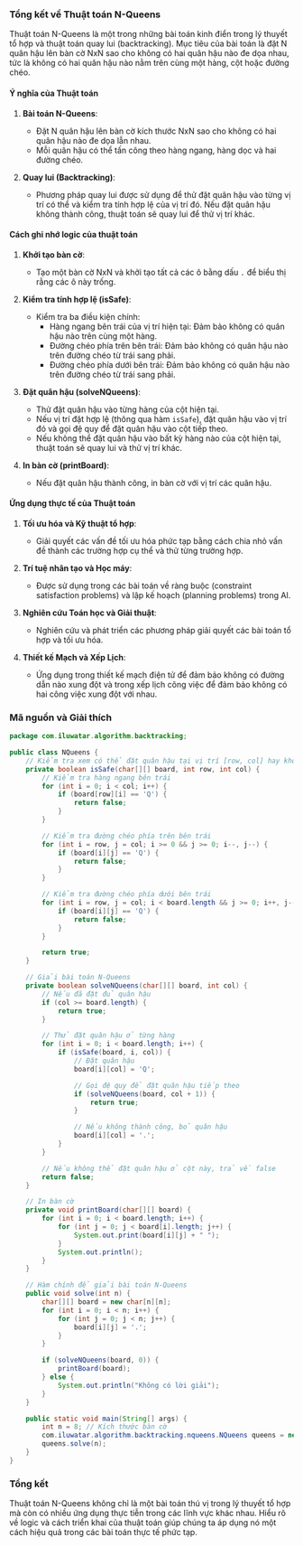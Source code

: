 ### Tổng kết về Thuật toán N-Queens

Thuật toán N-Queens là một trong những bài toán kinh điển trong lý thuyết tổ hợp và thuật toán quay lui (backtracking). Mục tiêu của bài toán là đặt N quân hậu lên bàn cờ NxN sao cho không có hai quân hậu nào đe dọa nhau, tức là không có hai quân hậu nào nằm trên cùng một hàng, cột hoặc đường chéo.

#### Ý nghĩa của Thuật toán

1. **Bài toán N-Queens**:
    - Đặt N quân hậu lên bàn cờ kích thước NxN sao cho không có hai quân hậu nào đe dọa lẫn nhau.
    - Mỗi quân hậu có thể tấn công theo hàng ngang, hàng dọc và hai đường chéo.

2. **Quay lui (Backtracking)**:
    - Phương pháp quay lui được sử dụng để thử đặt quân hậu vào từng vị trí có thể và kiểm tra tính hợp lệ của vị trí đó. Nếu đặt quân hậu không thành công, thuật toán sẽ quay lui để thử vị trí khác.

#### Cách ghi nhớ logic của thuật toán

1. **Khởi tạo bàn cờ**:
    - Tạo một bàn cờ NxN và khởi tạo tất cả các ô bằng dấu `.` để biểu thị rằng các ô này trống.

2. **Kiểm tra tính hợp lệ (isSafe)**:
    - Kiểm tra ba điều kiện chính:
        - Hàng ngang bên trái của vị trí hiện tại: Đảm bảo không có quân hậu nào trên cùng một hàng.
        - Đường chéo phía trên bên trái: Đảm bảo không có quân hậu nào trên đường chéo từ trái sang phải.
        - Đường chéo phía dưới bên trái: Đảm bảo không có quân hậu nào trên đường chéo từ trái sang phải.

3. **Đặt quân hậu (solveNQueens)**:
    - Thử đặt quân hậu vào từng hàng của cột hiện tại.
    - Nếu vị trí đặt hợp lệ (thông qua hàm `isSafe`), đặt quân hậu vào vị trí đó và gọi đệ quy để đặt quân hậu vào cột tiếp theo.
    - Nếu không thể đặt quân hậu vào bất kỳ hàng nào của cột hiện tại, thuật toán sẽ quay lui và thử vị trí khác.

4. **In bàn cờ (printBoard)**:
    - Nếu đặt quân hậu thành công, in bàn cờ với vị trí các quân hậu.

#### Ứng dụng thực tế của Thuật toán

1. **Tối ưu hóa và Kỹ thuật tổ hợp**:
    - Giải quyết các vấn đề tối ưu hóa phức tạp bằng cách chia nhỏ vấn đề thành các trường hợp cụ thể và thử từng trường hợp.

2. **Trí tuệ nhân tạo và Học máy**:
    - Được sử dụng trong các bài toán về ràng buộc (constraint satisfaction problems) và lập kế hoạch (planning problems) trong AI.

3. **Nghiên cứu Toán học và Giải thuật**:
    - Nghiên cứu và phát triển các phương pháp giải quyết các bài toán tổ hợp và tối ưu hóa.

4. **Thiết kế Mạch và Xếp Lịch**:
    - Ứng dụng trong thiết kế mạch điện tử để đảm bảo không có đường dẫn nào xung đột và trong xếp lịch công việc để đảm bảo không có hai công việc xung đột với nhau.

### Mã nguồn và Giải thích

```java
package com.iluwatar.algorithm.backtracking;

public class NQueens {
    // Kiểm tra xem có thể đặt quân hậu tại vị trí [row, col] hay không
    private boolean isSafe(char[][] board, int row, int col) {
        // Kiểm tra hàng ngang bên trái
        for (int i = 0; i < col; i++) {
            if (board[row][i] == 'Q') {
                return false;
            }
        }

        // Kiểm tra đường chéo phía trên bên trái
        for (int i = row, j = col; i >= 0 && j >= 0; i--, j--) {
            if (board[i][j] == 'Q') {
                return false;
            }
        }

        // Kiểm tra đường chéo phía dưới bên trái
        for (int i = row, j = col; i < board.length && j >= 0; i++, j--) {
            if (board[i][j] == 'Q') {
                return false;
            }
        }

        return true;
    }

    // Giải bài toán N-Queens
    private boolean solveNQueens(char[][] board, int col) {
        // Nếu đã đặt đủ quân hậu
        if (col >= board.length) {
            return true;
        }

        // Thử đặt quân hậu ở từng hàng
        for (int i = 0; i < board.length; i++) {
            if (isSafe(board, i, col)) {
                // Đặt quân hậu
                board[i][col] = 'Q';

                // Gọi đệ quy để đặt quân hậu tiếp theo
                if (solveNQueens(board, col + 1)) {
                    return true;
                }

                // Nếu không thành công, bỏ quân hậu
                board[i][col] = '.';
            }
        }

        // Nếu không thể đặt quân hậu ở cột này, trả về false
        return false;
    }

    // In bàn cờ
    private void printBoard(char[][] board) {
        for (int i = 0; i < board.length; i++) {
            for (int j = 0; j < board[i].length; j++) {
                System.out.print(board[i][j] + " ");
            }
            System.out.println();
        }
    }

    // Hàm chính để giải bài toán N-Queens
    public void solve(int n) {
        char[][] board = new char[n][n];
        for (int i = 0; i < n; i++) {
            for (int j = 0; j < n; j++) {
                board[i][j] = '.';
            }
        }

        if (solveNQueens(board, 0)) {
            printBoard(board);
        } else {
            System.out.println("Không có lời giải");
        }
    }

    public static void main(String[] args) {
        int n = 8; // Kích thước bàn cờ
        com.iluwatar.algorithm.backtracking.nqueens.NQueens queens = new com.iluwatar.algorithm.backtracking.nqueens.NQueens();
        queens.solve(n);
    }
}
```

### Tổng kết

Thuật toán N-Queens không chỉ là một bài toán thú vị trong lý thuyết tổ hợp mà còn có nhiều ứng dụng thực tiễn trong các lĩnh vực khác nhau. Hiểu rõ về logic và cách triển khai của thuật toán giúp chúng ta áp dụng nó một cách hiệu quả trong các bài toán thực tế phức tạp.